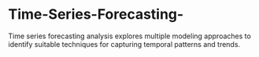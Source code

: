 # Time-Series-Forecasting-
Time series forecasting analysis explores multiple modeling approaches to identify suitable techniques for capturing temporal patterns and trends.
